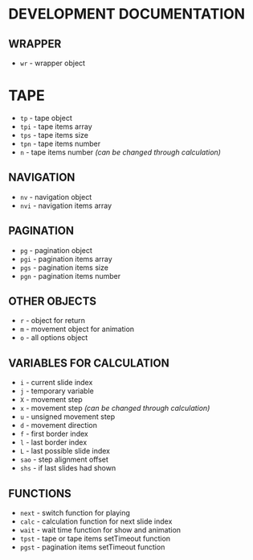 # DEVELOPMENT DOCUMENTATION

## WRAPPER
- `wr`   - wrapper object

# TAPE
- `tp`   - tape object
- `tpi`  - tape items array
- `tps`  - tape items size
- `tpn`  - tape items number
- `n`    - tape items number _(can be changed through calculation)_

## NAVIGATION
- `nv`   - navigation object
- `nvi`  - navigation items array

## PAGINATION
- `pg`   - pagination object
- `pgi`  - pagination items array
- `pgs`  - pagination items size
- `pgn`  - pagination items number

## OTHER OBJECTS
- `r`    - object for return
- `m`    - movement object for animation
- `o`    - all options object

## VARIABLES FOR CALCULATION
- `i`    - current slide index
- `j`    - temporary variable
- `X`    - movement step
- `x`    - movement step _(can be changed through calculation)_
- `u`    - unsigned movement step
- `d`    - movement direction
- `f`    - first border index
- `l`    - last border index
- `L`    - last possible slide index
- `sao`  - step alignment offset
- `shs`  - if last slides had shown

## FUNCTIONS
- `next` - switch function for playing
- `calc` - calculation function for next slide index
- `wait` - wait time function for show and animation
- `tpst` - tape or tape items setTimeout function
- `pgst` - pagination items setTimeout function
